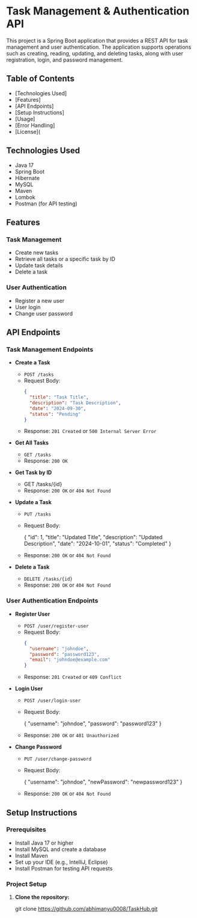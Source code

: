 # Task Management & Authentication API

This project is a Spring Boot application that provides a REST API for task management and user authentication. The application supports operations such as creating, reading, updating, and deleting tasks, along with user registration, login, and password management.

## Table of Contents
- [Technologies Used]
- [Features]
- [API Endpoints]
- [Setup Instructions]
- [Usage]
- [Error Handling]
- [License](

## Technologies Used

- Java 17
- Spring Boot
- Hibernate
- MySQL
- Maven
- Lombok
- Postman (for API testing)

## Features

### Task Management
- Create new tasks
- Retrieve all tasks or a specific task by ID
- Update task details
- Delete a task

### User Authentication
- Register a new user
- User login
- Change user password

## API Endpoints

### Task Management Endpoints

- **Create a Task**
  - `POST /tasks`
  - Request Body:
    ```json
    {
      "title": "Task Title",
      "description": "Task Description",
      "date": "2024-09-30",
      "status": "Pending"
    }
    ```
  - Response: `201 Created` or `500 Internal Server Error`

- **Get All Tasks**
  - `GET /tasks`
  - Response: `200 OK`
  
- **Get Task by ID**
  - GET /tasks/{id}
  - Response: `200 OK` or `404 Not Found`

- **Update a Task**
  - `PUT /tasks`
  - Request Body:
    
    {
      "id": 1,
      "title": "Updated Title",
      "description": "Updated Description",
      "date": "2024-10-01",
      "status": "Completed"
    }
    
  - Response: `200 OK` or `404 Not Found`

- **Delete a Task**
  - `DELETE /tasks/{id}`
  - Response: `200 OK` or `404 Not Found`

### User Authentication Endpoints

- **Register User**
  - `POST /user/register-user`
  - Request Body:
    ```json
    {
      "username": "johndoe",
      "password": "password123",
      "email": "johndoe@example.com"
    }
    ```
  - Response: `201 Created` or `409 Conflict`

- **Login User**
  - `POST /user/login-user`
  - Request Body:
    
    {
      "username": "johndoe",
      "password": "password123"
    }
   
  - Response: `200 OK` or `401 Unauthorized`

- **Change Password**
  - `PUT /user/change-password`
  - Request Body:
    
    {
      "username": "johndoe",
      "newPassword": "newpassword123"
    }
  - Response: `200 OK` or `404 Not Found`

## Setup Instructions

### Prerequisites
- Install Java 17 or higher
- Install MySQL and create a database
- Install Maven
- Set up your IDE (e.g., IntelliJ, Eclipse)
- Install Postman for testing API requests

### Project Setup

1. **Clone the repository:**
  
   git clone https://github.com/abhimanyu0008/TaskHub.git
